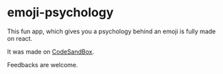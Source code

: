 # emoji-psychology

This fun app, which gives you a psychology behind an emoji is fully made on react.

It was made on [CodeSandBox](https://codesandbox.io).

Feedbacks are welcome.
